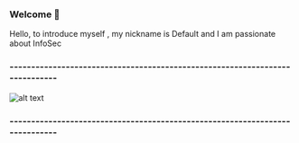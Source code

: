 ### Welcome 👋
Hello, to introduce myself , my nickname is Default and I am passionate about InfoSec 
### ----------------------------------------------------------------------------
![alt text](https://media.giphy.com/media/AOgRGoZsQMWv4F37w8/giphy.gif)
### ----------------------------------------------------------------------------
